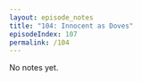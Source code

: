 ```yaml
---
layout: episode_notes
title: "104: Innocent as Doves"
episodeIndex: 107
permalink: /104
---
```

No notes yet.
